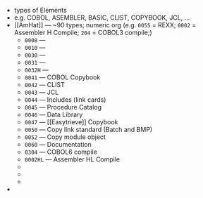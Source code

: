 - types of Elements
- e.g. COBOL, ASEMBLER, BASIC, CLIST, COPYBOOK, JCL, ...
- [[AmHat]] — ~90 types; numeric org (e.g. `0055` = REXX; `0002` = Assembler H Compile; `204` = COBOL3 compile;)
	- `0008` —
	- `0010` —
	- `0030` —
	- `0031` —
	- `0032H` —
	- `0041` — COBOL Copybook
	- `0042` — CLIST
	- `0043` — JCL
	- `0044` — Includes (link cards)
	- `0045` — Procedure Catalog
	- `0046` — Data Library
	- `0047` — [[Easytrieve]] Copybook
	- `0050` — Copy link standard (Batch and BMP)
	- `0052` — Copy module object
	- `0060` — Documentation
	- `0304` — COBOL6 compile
	- `0002HL` — Assembler HL Compile
	-
	-
	-
-